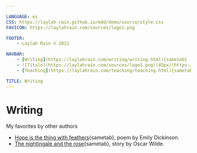 ```yaml
---

LANGUAGE: es
CSS: https://laylah-rain.github.io/mdd/demo/source/style.css
FAVICON: https://laylahrain.com/sources/logo1.png

FOOTER:
    - Laylah Rain © 2022

NAVBAR:
    - [Writing](https://laylahrain.com/writing/writing.html){sametab}
    - ![Título](https://laylahrain.com/sources/logo1.png)(45px)(https://laylahrain.com){sametab}
    - [Teaching](https://laylahrain.com/teaching/teaching.html){sametab}

TITLE: Writing
---
```



# Writing

My favorites by other authors

- [Hope is the thing with feathers](https://laylahrain.com/hope_is_the_thing_with_feathers/hope_is_the_thing_with_feathers.html){sametab}, poem by Emily Dickinson.
- [The nightingale and the rose](https://laylahrain.com/the_nightingale_and_the_rose/the_nightingale_and_the_rose.html){sametab}, story by Oscar Wilde.


